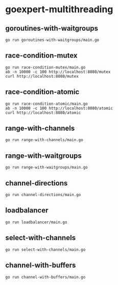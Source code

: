 # goexpert-multithreading

## goroutines-with-waitgroups
``` shell
go run goroutines-with-waitgroups/main.go
```

## race-condition-mutex
``` shell
go run race-condition-mutex/main.go
ab -n 10000 -c 100 http://localhost:8080/mutex
curl http://localhost:8080/mutex
```

## race-condition-atomic
``` shell
go run race-condition-atomic/main.go
ab -n 10000 -c 100 http://localhost:8080/atomic
curl http://localhost:8080/atomic
```

## range-with-channels
``` shell
go run range-with-channels/main.go
```

## range-with-waitgroups
``` shell
go run range-with-waitgroups/main.go
```

## channel-directions
``` shell
go run channel-directions/main.go
```

## loadbalancer
``` shell
go run loadbalancer/main.go
```

## select-with-channels
``` shell
go run select-with-channels/main.go
```

## channel-with-buffers
``` shell
go run channel-with-buffers/main.go
```
